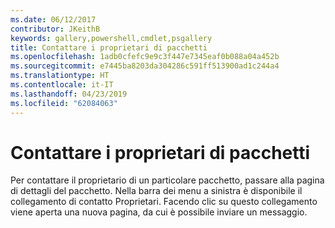 ```yaml
---
ms.date: 06/12/2017
contributor: JKeithB
keywords: gallery,powershell,cmdlet,psgallery
title: Contattare i proprietari di pacchetti
ms.openlocfilehash: 1adb0cfefc9e9c3f447e7345eaf0b088a04a452b
ms.sourcegitcommit: e7445ba8203da304286c591ff513900ad1c244a4
ms.translationtype: HT
ms.contentlocale: it-IT
ms.lasthandoff: 04/23/2019
ms.locfileid: "62084063"
---
```

# <a name="contacting-package-owners"></a>Contattare i proprietari di pacchetti

Per contattare il proprietario di un particolare pacchetto, passare alla pagina di dettagli del pacchetto.
Nella barra dei menu a sinistra è disponibile il collegamento di contatto Proprietari.
Facendo clic su questo collegamento viene aperta una nuova pagina,
da cui è possibile inviare un messaggio.
